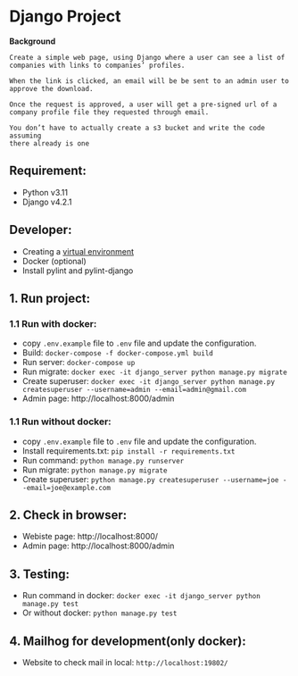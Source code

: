 # Django Project

**Background**
```
Create a simple web page, using Django where a user can see a list of companies with links to companies’ profiles. 

When the link is clicked, an email will be be sent to an admin user to approve the download. 

Once the request is approved, a user will get a pre-signed url of a company profile file they requested through email. 

You don’t have to actually create a s3 bucket and write the code assuming 
there already is one
```

## Requirement:
- Python v3.11
- Django v4.2.1

## Developer:
- Creating a [virtual environment](https://packaging.python.org/en/latest/guides/installing-using-pip-and-virtual-environments/)
- Docker (optional)
- Install pylint and pylint-django

## 1. Run project:
### 1.1 Run with docker:
- copy `.env.example` file to `.env` file and update the configuration.
- Build: `docker-compose -f docker-compose.yml build`
- Run server: `docker-compose up`
- Run migrate: `docker exec -it django_server python manage.py migrate`
- Create superuser: `docker exec -it django_server python manage.py createsuperuser --username=admin --email=admin@gmail.com`
- Admin page: http://localhost:8000/admin

### 1.1 Run without docker:
- copy `.env.example` file to `.env` file and update the configuration.
- Install requirements.txt: `pip install -r requirements.txt`
- Run command: `python manage.py runserver`
- Run migrate: `python manage.py migrate`
- Create superuser: `python manage.py createsuperuser --username=joe --email=joe@example.com`

## 2. Check in browser:
- Webiste page: http://localhost:8000/
- Admin page: http://localhost:8000/admin

## 3. Testing:
- Run command in docker: `docker exec -it django_server python manage.py test`
- Or without docker: `python manage.py test`

## 4. Mailhog for development(only docker):
- Website to check mail in local: `http://localhost:19802/`

